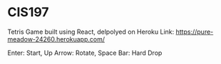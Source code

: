# CIS197

Tetris Game built using React, delpolyed on Heroku
Link: https://pure-meadow-24260.herokuapp.com/

Enter: Start, Up Arrow: Rotate, Space Bar: Hard Drop

